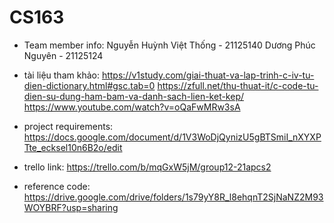 # CS163

- Team member info:
Nguyễn Huỳnh Việt Thống - 21125140
Dương Phúc Nguyên - 21125124

- tài liệu tham khảo:
https://v1study.com/giai-thuat-va-lap-trinh-c-iv-tu-dien-dictionary.html#gsc.tab=0
https://zfull.net/thu-thuat-it/c-code-tu-dien-su-dung-ham-bam-va-danh-sach-lien-ket-kep/
https://www.youtube.com/watch?v=oQaFwMRw3sA

- project requirements:
https://docs.google.com/document/d/1V3WoDjQynizU5gBTSmiI_nXYXPTte_ecksel10n6B2o/edit

- trello link:
https://trello.com/b/mqGxW5jM/group12-21apcs2

- reference code: https://drive.google.com/drive/folders/1s79yY8R_l8ehqnT2SjNaNZ2M93WOYBRF?usp=sharing
